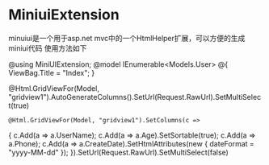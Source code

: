 MiniuiExtension
===============

minuiui是一个用于asp.net mvc中的一个HtmlHelper扩展，可以方便的生成miniui代码
使用方法如下

@using MiniUIExtension; 
@model IEnumerable<Models.User>
@{
    ViewBag.Title = "Index";
}
<!--撑满页面-->
<div class="mini-fit">
    @Html.GridViewFor(Model, "gridview1").AutoGenerateColumns().SetUrl(Request.RawUrl).SetMultiSelect(true)
    
    @Html.GridViewFor(Model, "gridview1").SetColumns(c =>
{
    c.Add(a => a.UserName);
    c.Add(a => a.Age).SetSortable(true);
    c.Add(a => a.Phone);
    c.Add(a => a.CreateDate).SetHtmlAttributes(new { dateFormat = "yyyy-MM-dd" });
}).SetUrl(Request.RawUrl).SetMultiSelect(false)

</div>
<script type="text/javascript">
    mini.parse();
    var grid = mini.get("gridview1");
    grid.load();
</script>

